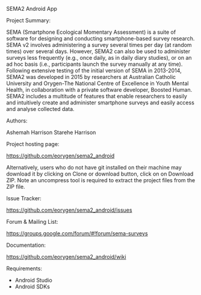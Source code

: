 SEMA2 Android App

Project Summary:

SEMA (Smartphone Ecological Momentary Assessment) is a suite of software for designing and conducting smartphone-based survey research. SEMA v2 involves administering a survey several times per day (at random times) over several days. However, SEMA2 can also be used to administer surveys less frequently (e.g., once daily, as in daily diary studies), or on an ad hoc basis (i.e., participants launch the survey manually at any time). Following extensive testing of the initial version of SEMA in 2013-2014, SEMA2 was developed in 2015 by researchers at Australian Catholic University and Orygen-The National Centre of Excellence in Youth Mental Health, in collaboration with a private software developer, Boosted Human. SEMA2 includes a multitude of features that enable researchers to easily and intuitively create and administer smartphone surveys and easily access and analyse collected data.

Authors:

Ashemah Harrison
Starehe Harrison

Project hosting page:

https://github.com/eorygen/sema2_android

Alternatively, users who do not have git installed on their machine may download it by clicking on Clone or download button, click on on Download ZIP. Note an uncompress tool is required to extract the project files from the ZIP file.

Issue Tracker:

https://github.com/eorygen/sema2_android/issues

Forum & Mailing List:

https://groups.google.com/forum/#!forum/sema-surveys

Documentation:

https://github.com/eorygen/sema2_android/wiki

Requirements:

 - Android Studio
 - Android SDKs
